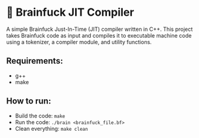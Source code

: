 # 🧠 Brainfuck JIT Compiler

A simple Brainfuck Just-In-Time (JIT) compiler written in C++. This project takes Brainfuck code as input and compiles it to executable machine code using a tokenizer, a compiler module, and utility functions.

## Requirements:
-   g++
-   make
    
## How to run:
- Build the code: `make`
- Run the code: `./brain <brainfuck_file.bf>`
- Clean everything: `make clean`
